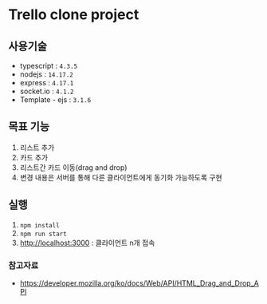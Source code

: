 # Trello clone project

## 사용기술
- typescript : `4.3.5`
- nodejs : `14.17.2`
- express : `4.17.1`
- socket.io : `4.1.2`
- Template - ejs : `3.1.6`

## 목표 기능
1. 리스트 추가
2. 카드 추가
3. 리스트간 카드 이동(drag and drop)
4. 변경 내용은 서버를 통해 다른 클라이언트에게 동기화 가능하도록 구현

## 실행
1. `npm install`
2. `npm run start`
3. [http://localhost:3000](http://localhost:3000) : 클라이언트 n개 접속   

### 참고자료
- https://developer.mozilla.org/ko/docs/Web/API/HTML_Drag_and_Drop_API
